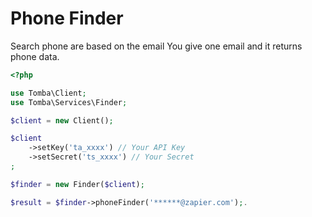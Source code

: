 # Phone Finder

Search phone are based on the email You give one email and it returns phone data.

```php
<?php

use Tomba\Client;
use Tomba\Services\Finder;

$client = new Client();

$client
    ->setKey('ta_xxxx') // Your API Key
    ->setSecret('ts_xxxx') // Your Secret
;

$finder = new Finder($client);

$result = $finder->phoneFinder('******@zapier.com');.
```
